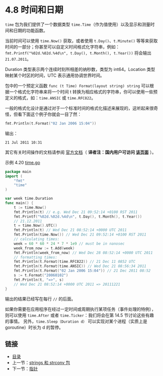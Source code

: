 # 4.8 时间和日期

`time` 包为我们提供了一个数据类型 `time.Time`（作为值使用）以及显示和测量时间和日期的功能函数。

当前时间可以使用 `time.Now()` 获取，或者使用 `t.Day()`、`t.Minute()` 等等来获取时间的一部分；你甚至可以自定义时间格式化字符串，例如： `fmt.Printf("%02d.%02d.%4d\n", t.Day(), t.Month(), t.Year())` 将会输出 `21.07.2011`。

Duration 类型表示两个连续时刻所相差的纳秒数，类型为 int64。Location 类型映射某个时区的时间，UTC 表示通用协调世界时间。

包中的一个预定义函数 `func (t Time) Format(layout string) string` 可以根据一个格式化字符串来将一个时间 t 转换为相应格式的字符串，你可以使用一些预定义的格式，如：`time.ANSIC` 或 `time.RFC822`。 

一般的格式化设计是通过对于一个标准时间的格式化描述来展现的，这听起来很奇怪，但看下面这个例子你就会一目了然：

```go
fmt.Println(t.Format("02 Jan 2006 15:04")) 
```

输出：

	21 Jul 2011 10:31

其它有关时间操作的文档请参阅 [官方文档](http://golang.org/pkg/time/)（ **译者注：国内用户可访问 [该页面](http://docs.studygolang.com/pkg/time/)** ）。

示例 4.20 [time.go](examples/chapter_4/time.go)

```go
package main
import (
	"fmt"
	"time"
)

var week time.Duration
func main() {
	t := time.Now()
	fmt.Println(t) // e.g. Wed Dec 21 09:52:14 +0100 RST 2011
	fmt.Printf("%02d.%02d.%4d\n", t.Day(), t.Month(), t.Year())
	// 21.12.2011
	t = time.Now().UTC()
	fmt.Println(t) // Wed Dec 21 08:52:14 +0000 UTC 2011
	fmt.Println(time.Now()) // Wed Dec 21 09:52:14 +0100 RST 2011
	// calculating times:
	week = 60 * 60 * 24 * 7 * 1e9 // must be in nanosec
	week_from_now := t.Add(week)
	fmt.Println(week_from_now) // Wed Dec 28 08:52:14 +0000 UTC 2011
	// formatting times:
	fmt.Println(t.Format(time.RFC822)) // 21 Dec 11 0852 UTC
	fmt.Println(t.Format(time.ANSIC)) // Wed Dec 21 08:56:34 2011
	fmt.Println(t.Format("02 Jan 2006 15:04")) // 21 Dec 2011 08:52
	s := t.Format("20060102")
	fmt.Println(t, "=>", s)
	// Wed Dec 21 08:52:14 +0000 UTC 2011 => 20111221
}
```

输出的结果已经写在每行 `//` 的后面。

如果你需要在应用程序在经过一定时间或周期执行某项任务（事件处理的特例），则可以使用 `time.After` 或者 `time.Ticker`：我们将会在第 14.5 节讨论这些有趣的事情。 另外，`time.Sleep（Duration d）` 可以实现对某个进程（实质上是 goroutine）时长为 d 的暂停。


<extoc></extoc>

## 链接

- [目录](directory.md)
- 上一节：[strings 和 strconv 包](04.7.md)
- 下一节：[指针](04.9.md)
